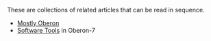 
These are collections of related articles that can be read in
sequence.

+ [Mostly Oberon](mostly-oberon.html)
+ [Software Tools](software-tools.html) in Oberon-7

